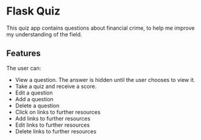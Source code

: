 # Flask Quiz

This quiz app contains questions about financial crime, to help me improve my understanding of the field. 

## Features
The user can:
* View a question. The answer is hidden until the user chooses to view it.
* Take a quiz and receive a score.
* Edit a question
* Add a question
* Delete a question
* Click on links to further resources
* Add links to further resources
* Edit links to further resources
* Delete links to further resources 

